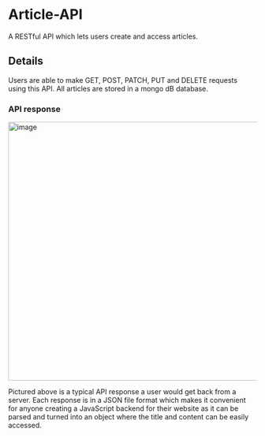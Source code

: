 # Article-API

A RESTful API which lets users create and access articles.

## Details

Users are able to make GET, POST, PATCH, PUT and DELETE requests using this API. All articles are stored in a mongo dB database. 

### API response

<img width="525" alt="image" src="https://user-images.githubusercontent.com/96392306/196813983-a06ebf20-e276-4087-979e-97e2e1d87d57.png">

Pictured above is a typical API response a user would get back from a server. Each response is in a JSON file format which makes it convenient for anyone
creating a JavaScript backend for their website as it can be parsed and turned into an object where the title and content can be easily accessed.
